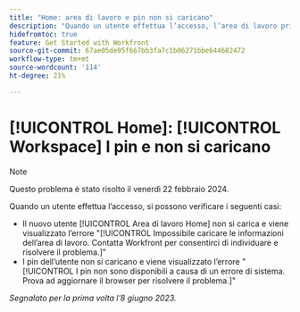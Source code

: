 ```yaml
---
title: "Home: area di lavoro e pin non si caricano"
description: "Quando un utente effettua l’accesso, l’area di lavoro principale e i pin non vengono caricati e vengono visualizzati messaggi di errore."
hidefromtoc: true
feature: Get Started with Workfront
source-git-commit: 67ae05de95f667bb3fa7c1b06271bbe644682472
workflow-type: tm+mt
source-wordcount: '114'
ht-degree: 21%

---
```



# [!UICONTROL Home]: [!UICONTROL Workspace] I pin e non si caricano

>[!NOTE]
>
>Questo problema è stato risolto il venerdì 22 febbraio 2024.

Quando un utente effettua l’accesso, si possono verificare i seguenti casi:

* Il nuovo utente [!UICONTROL Area di lavoro Home] non si carica e viene visualizzato l’errore &quot;[!UICONTROL Impossibile caricare le informazioni dell’area di lavoro. Contatta Workfront per consentirci di individuare e risolvere il problema.]”
* I pin dell’utente non si caricano e viene visualizzato l’errore &quot;[!UICONTROL I pin non sono disponibili a causa di un errore di sistema. Prova ad aggiornare il browser per risolvere il problema.]&quot;

_Segnalato per la prima volta l’8 giugno 2023._
